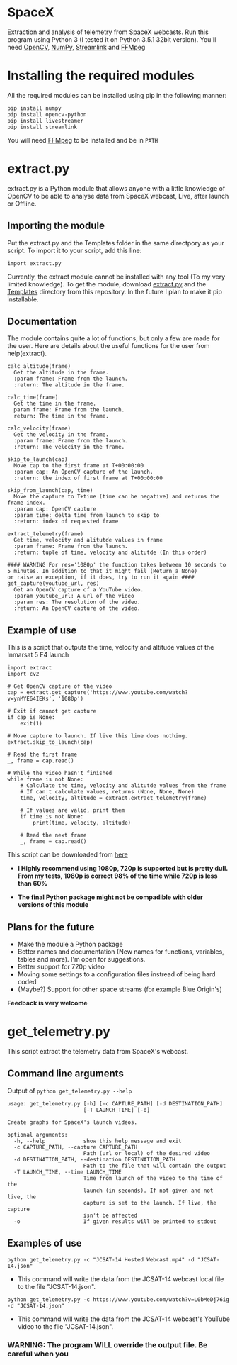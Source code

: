 # SpaceX
Extraction and analysis of telemetry from SpaceX webcasts.
Run this program using Python 3 (I tested it on Python 3.5.1 32bit version). You'll need [OpenCV](http://opencv.org/), [NumPy](http://www.numpy.org/), [Streamlink](https://streamlink.github.io/) and [FFMpeg](https://ffmpeg.org/)


Installing the required modules
===============================

All the required modules can be installed using pip in the following manner:
```
pip install numpy
pip install opencv-python
pip install livestreamer
pip install streamlink
```
You will need [FFMpeg](https://ffmpeg.org/) to be installed and be in ```PATH```


extract.py
=========
extract.py is a Python module that allows anyone with a little knowledge of OpenCV to be able to analyse data from SpaceX webcast, Live, after launch or Offline.



Importing the module
--------------------
Put the extract.py and the Templates folder in the same directpory as your script.
To import it to your script, add this line:
```
import extract.py
```

Currently, the extract module cannot be installed with any tool (To my very limited knowledge).
To get the module, download [extract.py](https://github.com/shahar603/SpaceX/blob/master/extract.py) and the [Templates](https://github.com/shahar603/SpaceX/tree/master/Templates) directory from this repository. In the future I plan to make it pip installable.

Documentation
--------------------
The module contains quite a lot of functions, but only a few are made for the user.
Here are details about the useful functions for the user from help(extract).

```
calc_altitude(frame)
  Get the altitude in the frame.
  :param frame: Frame from the launch.
  :return: The altitude in the frame.

calc_time(frame)
  Get the time in the frame.
  param frame: Frame from the launch.
  return: The time in the frame.

calc_velocity(frame)
  Get the velocity in the frame.
  :param frame: Frame from the launch.
  :return: The velocity in the frame.
        
skip_to_launch(cap) 
  Move cap to the first frame at T+00:00:00
  :param cap: An OpenCV capture of the launch.
  :return: the index of first frame at T+00:00:00
  
skip_from_launch(cap, time)
  Move the capture to T+time (time can be negative) and returns the frame index.
  :param cap: OpenCV capture
  :param time: delta time from launch to skip to
  :return: index of requested frame
  
extract_telemetry(frame)
  Get time, velocity and alitutde values in frame
  :param frame: Frame from the launch.
  :return: tuple of time, velocity and alitutde (In this order)
  
#### WARNING For res='1080p' the function takes between 10 seconds to 5 minutes. In addition to that it might fail (Return a None)
or raise an exception, if it does, try to run it again ####
get_capture(youtube_url, res)
  Get an OpenCV capture of a YouTube video.
  :param youtube_url: A url of the video
  :param res: The resolution of the video.
  :return: An OpenCV capture of the video.
```


Example of use
--------------------
This is a script that outputs the time, velocity and altitude values of the Inmarsat 5 F4 launch
```
import extract
import cv2

# Get OpenCV capture of the video
cap = extract.get_capture('https://www.youtube.com/watch?v=ynMYE64IEKs', '1080p')

# Exit if cannot get capture
if cap is None:
    exit(1)

# Move capture to launch. If live this line does nothing.
extract.skip_to_launch(cap)

# Read the first frame
_, frame = cap.read()

# While the video hasn't finished
while frame is not None:
    # Calculate the time, velocity and alitutde values from the frame
    # If can't calculate values, returns (None, None, None)
    time, velocity, altitude = extract.extract_telemetry(frame)

    # If values are valid, print them
    if time is not None:
        print(time, velocity, altitude)
        
    # Read the next frame
    _, frame = cap.read()
```
This script can be downloaded from [here](https://github.com/shahar603/SpaceX/blob/master/example.py)


- **I Highly recommend using 1080p, 720p is supported but is pretty dull. From my tests, 1080p is correct 98% of the time while 720p is less than 60%**

- **The final Python package might not be compadible with older versions of this module**




Plans for the future
--------------------
* Make the module a Python package
* Better names and documentation (New names for functions, variables, tables and more). I'm open for suggestions.
* Better support for 720p video
* Moving some settings to a configuration files instread of being hard coded
* (Maybe?) Support for other space streams (for example Blue Origin's)

**Feedback is very welcome**


get_telemetry.py
=====================
This script extract the telemetry data from SpaceX's webcast.

Command line arguments
-------------------
Output of ```python get_telemetry.py --help```

```
usage: get_telemetry.py [-h] [-c CAPTURE_PATH] [-d DESTINATION_PATH]
                        [-T LAUNCH_TIME] [-o]

Create graphs for SpaceX's launch videos.

optional arguments:
  -h, --help            show this help message and exit
  -c CAPTURE_PATH, --capture CAPTURE_PATH
                        Path (url or local) of the desired video
  -d DESTINATION_PATH, --destination DESTINATION_PATH
                        Path to the file that will contain the output
  -T LAUNCH_TIME, --time LAUNCH_TIME
                        Time from launch of the video to the time of the
                        launch (in seconds). If not given and not live, the
                        capture is set to the launch. If live, the capture
                        isn't be affected
  -o                    If given results will be printed to stdout
```


Examples of use
----------------------

```
python get_telemetry.py -c "JCSAT-14 Hosted Webcast.mp4" -d "JCSAT-14.json"
```
* This command will write the data from the JCSAT-14 webcast local file to the file "JCSAT-14.json".

```
python get_telemetry.py -c https://www.youtube.com/watch?v=L0bMeDj76ig -d "JCSAT-14.json"
```
* This command will write the data from the JCSAT-14 webcast's YouTube video to the file "JCSAT-14.json".


### WARNING: The program WILL override the output file. Be careful when you

